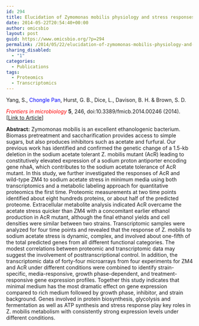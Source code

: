 ```yaml
---
id: 294
title: Elucidation of Zymomonas mobilis physiology and stress responses by quantitative proteomics and transcriptomics.
date: 2014-05-22T20:54:40+00:00
author: omicsbio
layout: post
guid: https://www.omicsbio.org/?p=294
permalink: /2014/05/22/elucidation-of-zymomonas-mobilis-physiology-and-stress-responses-by-quantitative-proteomics-and-transcriptomics/
sharing_disabled:
  - "1"
categories:
  - Publications
tags:
  - Proteomics
  - Transcriptomics
---
```

Yang, S., <span style="color: #0000ff;">Chongle Pan</span>, Hurst, G. B., Dice, L., Davison, B. H. & Brown, S. D.

<span style="color: #ff0000;"><em>Frontiers in microbiology</em></span> **5**, 246, doi:10.3389/fmicb.2014.00246 (2014). [[Link to Article](http://journal.frontiersin.org/Journal/10.3389/fmicb.2014.00246/full)]

<!--more-->

**Abstract:** Zymomonas mobilis is an excellent ethanologenic bacterium. Biomass pretreatment and saccharification provides access to simple sugars, but also produces inhibitors such as acetate and furfural. Our previous work has identified and confirmed the genetic change of a 1.5-kb deletion in the sodium acetate tolerant Z. mobilis mutant (AcR) leading to constitutively elevated expression of a sodium proton antiporter encoding gene nhaA, which contributes to the sodium acetate tolerance of AcR mutant. In this study, we further investigated the responses of AcR and wild-type ZM4 to sodium acetate stress in minimum media using both transcriptomics and a metabolic labeling approach for quantitative proteomics the first time. Proteomic measurements at two time points identified about eight hundreds proteins, or about half of the predicted proteome. Extracellular metabolite analysis indicated AcR overcame the acetate stress quicker than ZM4 with a concomitant earlier ethanol production in AcR mutant, although the final ethanol yields and cell densities were similar between two strains. Transcriptomic samples were analyzed for four time points and revealed that the response of Z. mobilis to sodium acetate stress is dynamic, complex, and involved about one-fifth of the total predicted genes from all different functional categories. The modest correlations between proteomic and transcriptomic data may suggest the involvement of posttranscriptional control. In addition, the transcriptomic data of forty-four microarrays from four experiments for ZM4 and AcR under different conditions were combined to identify strain-specific, media-responsive, growth phase-dependent, and treatment-responsive gene expression profiles. Together this study indicates that minimal medium has the most dramatic effect on gene expression compared to rich medium followed by growth phase, inhibitor, and strain background. Genes involved in protein biosynthesis, glycolysis and fermentation as well as ATP synthesis and stress response play key roles in Z. mobilis metabolism with consistently strong expression levels under different conditions.